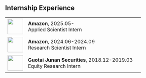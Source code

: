 ## Internship Experience

<table frame="void" rules="none" style="width: 100%; border-collapse: collapse;">
    <tr style="height: 60px; border: none;">
        <td style="width: 15%; border: none; text-align: center; vertical-align: middle;">
            <img src="../assets/img/amazon.png" style="width: 50px; height: auto; border: none;">
        </td>
        <td style="border: none; vertical-align: middle;">
            <div>
                <b>Amazon</b>, 2025.05-
                <br>
                Applied Scientist Intern
            </div>
        </td>
    </tr>
    <tr style="height: 60px; border: none;">
        <td style="width: 15%; border: none; text-align: center; vertical-align: middle;">
            <img src="../assets/img/amazon.png" style="width: 50px; height: auto; border: none;">
        </td>
        <td style="border: none; vertical-align: middle;">
            <div>
                <b>Amazon</b>, 2024.06-2024.09
                <br>
                Research Scientist Intern
            </div>
        </td>
    </tr>
    <tr style="height: 60px; border: none;">
        <td style="width: 15%; border: none; text-align: center; vertical-align: middle;">
            <img src="../assets/img/guotai_junan.png" style="width: 50px; height: auto; border: none;">
        </td>
        <td style="border: none; vertical-align: middle;">
            <div>
                <b>Guotai Junan Securities</b>, 2018.12-2019.03
                <br>
                Equity Research Intern
            </div>
        </td>
    </tr>
    <!--
    <tr style="height: 60px; border: none;">
        <td style="width: 15%; border: none; text-align: center; vertical-align: middle;">
            <img src="../assets/img/cdb.png" style="width: 50px; height: auto; border: none;">
        </td>
        <td style="border: none; vertical-align: middle;">
            <div>
                <b>China Development Bank</b>, 2018.01-2018.03
                <br>
                Risk Management Intern
            </div>
        </td>
    </tr>
    -->
</table>



